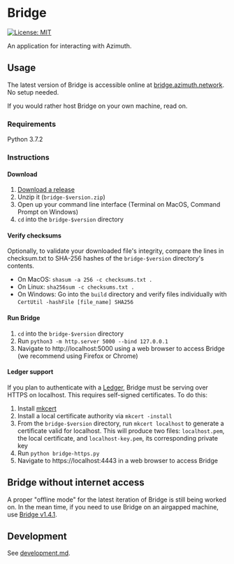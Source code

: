 # Bridge

[![License: MIT](https://img.shields.io/badge/License-MIT-green.svg)](https://opensource.org/licenses/MIT)

An application for interacting with Azimuth.

## Usage

The latest version of Bridge is accessible online at [bridge.azimuth.network](https://bridge.azimuth.network). No setup needed.

If you would rather host Bridge on your own machine, read on.

### Requirements

Python 3.7.2

### Instructions

#### Download

1. [Download a release](https://github.com/urbit/bridge/releases/latest)
2. Unzip it (`bridge-$version.zip`)
3. Open up your command line interface (Terminal on MacOS, Command Prompt on Windows)
4. `cd` into the `bridge-$version` directory

#### Verify checksums

Optionally, to validate your downloaded file's integrity, compare the lines in checksum.txt to SHA-256 hashes of the `bridge-$version` directory's contents.

- On MacOS: `shasum -a 256 -c checksums.txt .`
- On Linux: `sha256sum -c checksums.txt .`
- On Windows: Go into the `build` directory and verify files individually with `CertUtil -hashFile [file_name] SHA256`

#### Run Bridge

1. `cd` into the `bridge-$version` directory
2. Run `python3 -m http.server 5000 --bind 127.0.0.1`
3. Navigate to http://localhost:5000 using a web browser to access Bridge (we recommend using Firefox or Chrome)

#### Ledger support

If you plan to authenticate with a [Ledger](https://www.ledger.com/), Bridge must be serving over HTTPS on localhost. This requires self-signed certificates. To do this:

1. Install [mkcert](https://github.com/FiloSottile/mkcert)
2. Install a local certificate authority via `mkcert -install`
3. From the `bridge-$version` directory, run `mkcert localhost` to generate a certificate valid for localhost. This will produce two files: `localhost.pem`, the local certificate, and `localhost-key.pem`, its corresponding private key
4. Run `python bridge-https.py`
5. Navigate to https://localhost:4443 in a web browser to access Bridge

## Bridge without internet access

A proper "offline mode" for the latest iteration of Bridge is still being worked on. In the mean time, if you need to use Bridge on an airgapped machine, use [Bridge v1.4.1](https://github.com/urbit/bridge/releases/tag/v1.4.1).

## Development

See [development.md](DEVELOPMENT.md).
